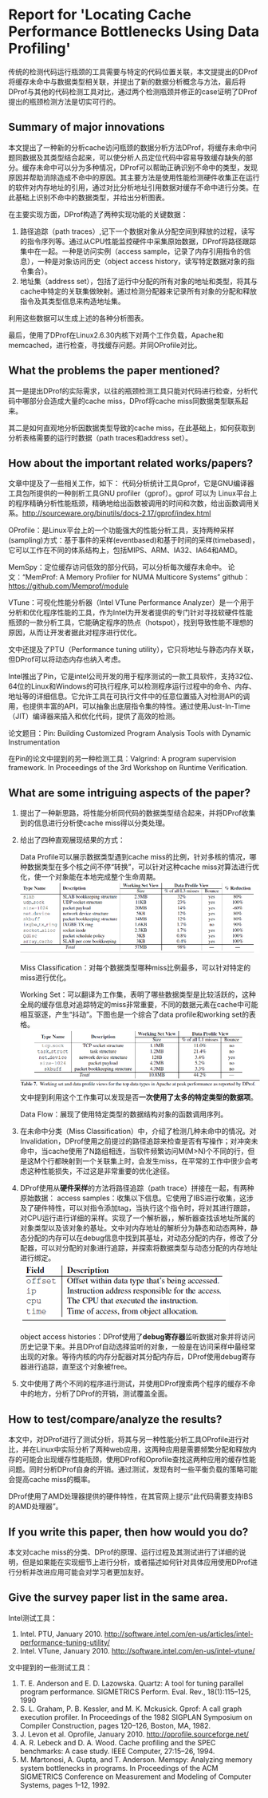 # Report for 'Locating Cache Performance Bottlenecks Using Data Profiling'
传统的检测代码运行瓶颈的工具需要与特定的代码位置关联，本文提提出的DProf将缓存未命中与数据类型相关联，并提出了新的数据分析概念与方法，最后将DProf与其他的代码检测工具对比，通过两个检测瓶颈并修正的case证明了DProf提出的瓶颈检测方法是切实可行的。

## Summary of major innovations 
本文提出了一种新的分析cache访问瓶颈的数据分析方法DProf，将缓存未命中问题同数据及其类型结合起来，可以使分析人员定位代码中容易导致缓存缺失的部分。缓存未命中可以分为多种情况，DProf可以帮助正确识别不命中的类型，发现原因并帮助消除造成不命中的原因。其主要方法是使用性能检测硬件收集正在运行的软件对内存地址的引用，通过对比分析地址引用数据对缓存不命中进行分类。在此基础上识别不命中的数据类型，并给出分析图表。

在主要实现方面，DProf构造了两种实现功能的关键数据：
1. 路径追踪（path traces）,记下一个数据对象从分配空间到释放的过程，读写的指令序列等。通过从CPU性能监控硬件中采集原始数据，DProf将路径跟踪集中在一起。一种是访问实例（access sample，记录了内存引用指令的信息），一种是对象访问历史（object access history，读写特定数据对象的指令集合）。
2. 地址集（address set），包括了运行中分配的所有对象的地址和类型，将其与cache中特定的关联集做映射。通过检测分配器来记录所有对象的分配和释放指令及其类型信息来构造地址集。

利用这些数据可以生成上述的各种分析图表。

最后，使用了DProf在Linux2.6.30内核下对两个工作负载，Apache和memcached，进行检查，寻找缓存问题。并同OProfile对比。

## What the problems the paper mentioned?
其一是提出DProf的实际需求，以往的瓶颈检测工具只能对代码进行检查，分析代码中哪部分会造成大量的cache miss，DProf将cache miss同数据类型联系起来。

其二是如何直观地分析因数据类型导致的cache miss，在此基础上，如何获取到分析表格需要的运行时数据（path traces和address set）。

## How about the important related works/papers?
文章中提及了一些相关工作，如下：
代码分析统计工具Gprof，它是GNU编译器工具包所提供的一种剖析工具GNU profiler（gprof）。gprof 可以为 Linux平台上的程序精确分析性能瓶颈，精确地给出函数被调用的时间和次数，给出函数调用关系。http://sourceware.org/binutils/docs-2.17/gprof/index.html

OProfile：是Linux平台上的一个功能强大的性能分析工具，支持两种采样(sampling)方式：基于事件的采样(eventbased)和基于时间的采样(timebased)，它可以工作在不同的体系结构上，包括MIPS、ARM、IA32、IA64和AMD。

MemSpy：定位缓存访问低效的部分代码，可以分析每次缓存未命中。
论文：“MemProf: A Memory Proﬁler for NUMA Multicore Systems”
github：https://github.com/Memprof/module

VTune：可视化性能分析器（Intel VTune Performance Analyzer）是一个用于分析和优化程序性能的工具，作为Intel为开发者提供的专门针对寻找软硬件性能瓶颈的一款分析工具，它能确定程序的热点（hotspot），找到导致性能不理想的原因，从而让开发者据此对程序进行优化。

文中还提及了PTU（Performance tuning utility），它只将地址与静态内存关联，但DProf可以将动态内存也纳入考虑。

Intel推出了Pin，它是intel公司开发的用于程序测试的一款工具软件，支持32位、64位的Linux和Windows的可执行程序,可以检测程序运行过程中的命令、内存、地址等的详细信息。它允许工具在可执行文件中的任意位置插入对检测API的调用，也提供丰富的API，可以抽象出底层指令集的特性。通过使用Just-In-Time（JIT）编译器来插入和优化代码，提供了高效的检测。

论文题目：Pin: Building Customized Program Analysis Tools with Dynamic Instrumentation

在Pin的论文中提到的另一种检测工具：Valgrind: A program supervision framework. In Proceedings of the 3rd Workshop on Runtime Verification.

## What are some intriguing aspects of the paper?
1. 提出了一种新思路，将性能分析同代码的数据类型结合起来，并将DProf收集到的信息进行分析使cache miss得以分类处理。
2. 给出了四种直观展现结果的方式：

    Data Profile可以展示数据类型遇到cache miss的比例，针对多核的情况，哪种数据类型在多个核之间不停“转换”，可以针对这种cache miss对算法进行优化，使一个对象能在本地完成整个生命周期。
    ![图1 DProf生成的memcached的data Profile分析表格](./figure/20190421001.jpg)

    Miss Classification：对每个数据类型哪种miss比例最多，可以针对特定的miss进行优化。

    Working Set：可以翻译为工作集，表明了哪些数据类型是比较活跃的，这种全局的缓存信息对追踪特定的miss非常重要，不同的数据元素在cache中可能相互驱逐，产生“抖动”。下图也是一个综合了data profile和working set的表格。
    ![图2 使用DProf对Apache进行分析的结果](./figure/20190421002.jpg)
    文中提到利用这个工作集可以发现是否**一次使用了太多的特定类型的数据项**。

    Data Flow：展现了使用特定类型的数据结构对象的函数调用序列。

3. 在未命中分类（Miss Classification）中，介绍了检测几种未命中的情况。对Invalidation，DProf使用之前提过的路径追踪来检查是否有写操作；对冲突未命中，当cache使用了N路组相连，当软件频繁访问M(M>N)个不同的行，但是这M个行都映射到一个关联集上时，会发生miss，在平常的工作中很少会考虑这种性能损失，不过这是非常重要的优化途径。

4. DProf使用从**硬件采样**的方法将路径追踪（path trace）拼接在一起，有两种原始数据：
    access samples：收集以下信息。它使用了IBS进行收集，这涉及了硬件特性，可以对指令添加tag，当执行这个指令时，将对其进行跟踪，对CPU运行进行详细的采样。实现了一个解析器，，解析器查找该地址所属的对象类型以及该对象的基址。文中对内存地址的解析分为静态和动态两种，静态分配的内存可以在debug信息中找到其基址，对动态分配的内存，修改了分配器，可以对分配的对象进行追踪，并探索将数据类型与动态分配的内存地址进行绑定。
    ![object access history分析结果样例](./figure/20190421003.jpg)

    object access histories：DProf使用了**debug寄存器**监听数据对象并将访问历史记录下来。并且DProf自动选择监听的对象，一般是在访问采样中最经常出现的对象。等待内核的内存分配器对其分配内存后，DProf使用debug寄存器进行追踪，直至这个对象被free。

5. 文中使用了两个不同的程序进行测试，并使用DProf搜索两个程序的缓存不命中的地方，分析了DProf的开销，测试覆盖全面。

## How to test/compare/analyze the results?
本文中，对DProf进行了测试分析，将其与另一种性能分析工具OProfile进行对比，并在Linux中实际分析了两种web应用，这两种应用是需要频繁分配和释放内存的可能会出现缓存性能瓶颈，使用DProf和Oprofile查找这两种应用的缓存性能问题。同时分析DProf自身的开销。通过测试，发现有时一些平衡负载的策略可能会提高cache miss的概率。

DProf使用了AMD处理器提供的硬件特性，在其官网上提示“此代码需要支持IBS的AMD处理器”。

## If you write this paper, then how would you do?

本文对cache miss的分类、DProf的原理、运行过程及其测试进行了详细的说明，但是如果能在实现细节上进行分析，或者描述如何针对具体应用使用DProf进行分析并改进应用可能会对学习者更加友好。

## Give the survey paper list in the same area.
Intel测试工具：
1. Intel. PTU, January 2010. http://software.intel.com/en-us/articles/intel-performance-tuning-utility/
2. Intel. VTune, January 2010. http://software.intel.com/en-us/intel-vtune/

文中提到的一些测试工具：
1. T. E. Anderson and E. D. Lazowska. Quartz: A tool for tuning parallel program performance. SIGMETRICS Perform. Eval. Rev., 18(1):115–125, 1990
2. S. L. Graham, P. B. Kessler, and M. K. Mckusick. Gprof: A call graph execution profiler. In Proceedings of the 1982 SIGPLAN Symposium on Compiler Construction, pages 120–126, Boston, MA, 1982.
3. J. Levon et al. Oprofile, January 2010. http://oprofile.sourceforge.net/
4. A. R. Lebeck and D. A. Wood. Cache profiling and the SPEC benchmarks: A case study. IEEE Computer, 27:15–26, 1994.
5. M. Martonosi, A. Gupta, and T. Anderson. Memspy: Analyzing memory system bottlenecks in programs. In Proceedings
of the ACM SIGMETRICS Conference on Measurement and Modeling of Computer Systems, pages 1–12, 1992.

